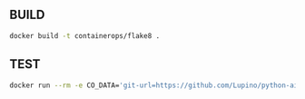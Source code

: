 ## BUILD

```bash
docker build -t containerops/flake8 .
```

## TEST

```bash
docker run --rm -e CO_DATA='git-url=https://github.com/Lupino/python-aio-periodic.git' containerops/flake8
```
